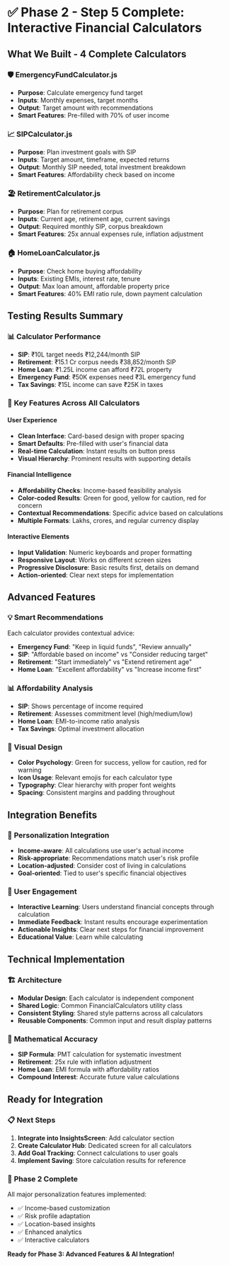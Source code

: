 # ✅ Phase 2 - Step 5 Complete: Interactive Financial Calculators

## What We Built - 4 Complete Calculators

### 🛡️ **EmergencyFundCalculator.js**
- **Purpose**: Calculate emergency fund target
- **Inputs**: Monthly expenses, target months
- **Output**: Target amount with recommendations
- **Smart Features**: Pre-filled with 70% of user income

### 📈 **SIPCalculator.js**
- **Purpose**: Plan investment goals with SIP
- **Inputs**: Target amount, timeframe, expected returns
- **Output**: Monthly SIP needed, total investment breakdown
- **Smart Features**: Affordability check based on income

### 🏖️ **RetirementCalculator.js**
- **Purpose**: Plan for retirement corpus
- **Inputs**: Current age, retirement age, current savings
- **Output**: Required monthly SIP, corpus breakdown
- **Smart Features**: 25x annual expenses rule, inflation adjustment

### 🏠 **HomeLoanCalculator.js**
- **Purpose**: Check home buying affordability
- **Inputs**: Existing EMIs, interest rate, tenure
- **Output**: Max loan amount, affordable property price
- **Smart Features**: 40% EMI ratio rule, down payment calculation

## Testing Results Summary

### 📊 **Calculator Performance**
- **SIP**: ₹10L target needs ₹12,244/month SIP
- **Retirement**: ₹15.1 Cr corpus needs ₹38,852/month SIP
- **Home Loan**: ₹1.25L income can afford ₹72L property
- **Emergency Fund**: ₹50K expenses need ₹3L emergency fund
- **Tax Savings**: ₹15L income can save ₹25K in taxes

### 🎯 **Key Features Across All Calculators**

#### **User Experience**
- **Clean Interface**: Card-based design with proper spacing
- **Smart Defaults**: Pre-filled with user's financial data
- **Real-time Calculation**: Instant results on button press
- **Visual Hierarchy**: Prominent results with supporting details

#### **Financial Intelligence**
- **Affordability Checks**: Income-based feasibility analysis
- **Color-coded Results**: Green for good, yellow for caution, red for concern
- **Contextual Recommendations**: Specific advice based on calculations
- **Multiple Formats**: Lakhs, crores, and regular currency display

#### **Interactive Elements**
- **Input Validation**: Numeric keyboards and proper formatting
- **Responsive Layout**: Works on different screen sizes
- **Progressive Disclosure**: Basic results first, details on demand
- **Action-oriented**: Clear next steps for implementation

## Advanced Features

### 💡 **Smart Recommendations**
Each calculator provides contextual advice:
- **Emergency Fund**: "Keep in liquid funds", "Review annually"
- **SIP**: "Affordable based on income" vs "Consider reducing target"
- **Retirement**: "Start immediately" vs "Extend retirement age"
- **Home Loan**: "Excellent affordability" vs "Increase income first"

### 📊 **Affordability Analysis**
- **SIP**: Shows percentage of income required
- **Retirement**: Assesses commitment level (high/medium/low)
- **Home Loan**: EMI-to-income ratio analysis
- **Tax Savings**: Optimal investment allocation

### 🎨 **Visual Design**
- **Color Psychology**: Green for success, yellow for caution, red for warning
- **Icon Usage**: Relevant emojis for each calculator type
- **Typography**: Clear hierarchy with proper font weights
- **Spacing**: Consistent margins and padding throughout

## Integration Benefits

### 🔗 **Personalization Integration**
- **Income-aware**: All calculations use user's actual income
- **Risk-appropriate**: Recommendations match user's risk profile
- **Location-adjusted**: Consider cost of living in calculations
- **Goal-oriented**: Tied to user's specific financial objectives

### 📱 **User Engagement**
- **Interactive Learning**: Users understand financial concepts through calculation
- **Immediate Feedback**: Instant results encourage experimentation
- **Actionable Insights**: Clear next steps for financial improvement
- **Educational Value**: Learn while calculating

## Technical Implementation

### 🏗️ **Architecture**
- **Modular Design**: Each calculator is independent component
- **Shared Logic**: Common FinancialCalculators utility class
- **Consistent Styling**: Shared style patterns across all calculators
- **Reusable Components**: Common input and result display patterns

### 🧮 **Mathematical Accuracy**
- **SIP Formula**: PMT calculation for systematic investment
- **Retirement**: 25x rule with inflation adjustment
- **Home Loan**: EMI formula with affordability ratios
- **Compound Interest**: Accurate future value calculations

## Ready for Integration

### 📋 **Next Steps**
1. **Integrate into InsightsScreen**: Add calculator section
2. **Create Calculator Hub**: Dedicated screen for all calculators
3. **Add Goal Tracking**: Connect calculations to user goals
4. **Implement Saving**: Store calculation results for reference

### 🚀 **Phase 2 Complete**
All major personalization features implemented:
- ✅ Income-based customization
- ✅ Risk profile adaptation  
- ✅ Location-based insights
- ✅ Enhanced analytics
- ✅ Interactive calculators

**Ready for Phase 3: Advanced Features & AI Integration!**
